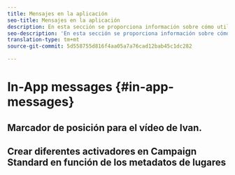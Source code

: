 ```yaml
---
title: Mensajes en la aplicación
seo-title: Mensajes en la aplicación
description: En esta sección se proporciona información sobre cómo utilizar los mensajes en la aplicación en Lugares en Campaign Standard.
seo-description: 'En esta sección se proporciona información sobre cómo utilizar los mensajes en la aplicación en Lugares en Campaign Standard. '
translation-type: tm+mt
source-git-commit: 5d558755d816f4aa05a7a76cad12bab45c1dc282

---
```



# In-App messages {#in-app-messages}

## Marcador de posición para el vídeo de Ivan.


## Crear diferentes activadores en Campaign Standard en función de los metadatos de lugares
